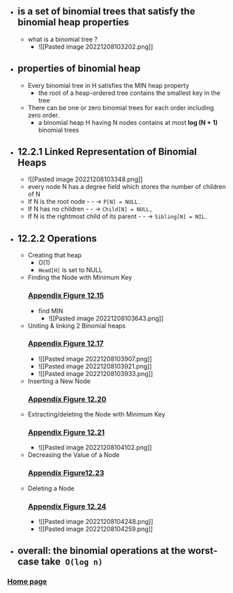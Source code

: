 - ## is a set of binomial trees that satisfy the binomial heap properties
	- what is a binomial tree ?
		- ![[Pasted image 20221208103202.png]]
- ## properties of binomial heap
	- Every binomial tree in H satisfies the MIN heap property
		- the root of a heap-ordered tree contains the smallest key in the tree
	- There can be one or zero binomial trees for each order including zero order.
		- a binomial heap H having N nodes contains at most   **log (N + 1)**   binomial trees
- ## 12.2.1 Linked Representation of Binomial Heaps
	- ![[Pasted image 20221208103348.png]]
	- every node N has a degree field which stores the number of children of N
	- If N is the root node - - -> `P[N] = NULL.`
	- If N has no children - - -> `Child[N] = NULL,`
	- If N is the rightmost child of its parent - - -> `Sibling[N] = NIL.`
- ## 12.2.2 Operations
	- Creating that heap
		- O(1)
		- `Head[H]` is set to NULL
	- Finding the Node with Minimum Key
		### [Appendix Figure 12.15](obsidian://open?vault=first%20vault&file=Figure%2012.15)
		- find MIN
			- ![[Pasted image 20221208103643.png]]
	- Uniting & linking 2 Binomial heaps
		### [Appendix Figure 12.17](obsidian://open?vault=first%20vault&file=Figure%2012.17)
		- ![[Pasted image 20221208103907.png]]
		- ![[Pasted image 20221208103921.png]]
		- ![[Pasted image 20221208103933.png]]
	- Inserting a New Node
		### [Appendix Figure 12.20](obsidian://open?vault=first%20vault&file=Figure%2012.20)
	- Extracting/deleting the Node with Minimum Key
		### [Appendix Figure 12.21](obsidian://open?vault=first%20vault&file=Figure%2012.21)
		- ![[Pasted image 20221208104102.png]]
	- Decreasing the Value of a Node
		### [Appendix Figure12.23](obsidian://open?vault=first%20vault&file=Figure12.23)
	- Deleting a Node
		### [Appendix Figure 12.24](obsidian://open?vault=first%20vault&file=Figure%2012.24)
		- ![[Pasted image 20221208104248.png]]
		- ![[Pasted image 20221208104259.png]]
- ## overall: the binomial operations at the worst-case take` O(log n)`
### [Home page](obsidian://open?vault=first%20vault&file=Heaps%20chapter12%2FHome%20page)
